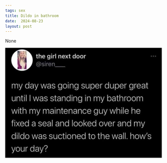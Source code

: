 ```yaml
---
tags: sex
title: Dildo in bathroom
date:  2024-08-23
layout: post
---
```


None

![sextoy.jpg](https://raw.githubusercontent.com/muneer78/muneer78.github.io/master/images/sextoy.jpg)